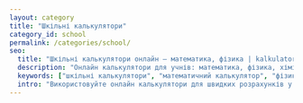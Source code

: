 ```yaml
---
layout: category
title: "Шкільні калькулятори"
category_id: school
permalink: /categories/school/
seo:
  title: "Шкільні калькулятори онлайн — математика, фізика | kalkulator.com.ua"
  description: "Онлайн калькулятори для учнів: математика, фізика, хімія, дроби, задачі та формули. Рішення для школи та підготовки до ЗНО."
  keywords: ["шкільні калькулятори", "математичний калькулятор", "фізика калькулятор", "дроби", "ЗНО", "Україна"]
  intro: "Використовуйте онлайн калькулятори для швидких розрахунків у математиці, фізиці, хімії та інших шкільних предметах."
---
```

